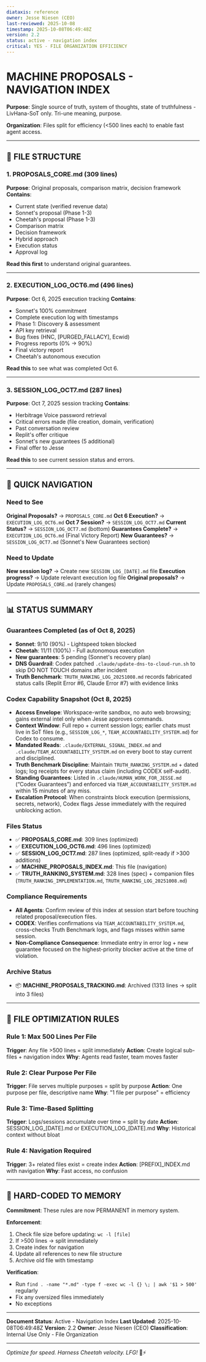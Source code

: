 ```yaml
---
diataxis: reference
owner: Jesse Niesen (CEO)
last-reviewed: 2025-10-08
timestamp: 2025-10-08T06:49:48Z
version: 2.2
status: active - navigation index
critical: YES - FILE ORGANIZATION EFFICIENCY
---
```


# MACHINE PROPOSALS - NAVIGATION INDEX

**Purpose**: Single source of truth, system of thoughts, state of truthfulness - LivHana-SoT only. Tri-une meaning, purpose.

**Organization**: Files split for efficiency (<500 lines each) to enable fast agent access.

---

## 📂 FILE STRUCTURE

### 1. **PROPOSALS_CORE.md** (309 lines)

**Purpose**: Original proposals, comparison matrix, decision framework
**Contains**:

- Current state (verified revenue data)
- Sonnet's proposal (Phase 1-3)
- Cheetah's proposal (Phase 1-3)
- Comparison matrix
- Decision framework
- Hybrid approach
- Execution status
- Approval log

**Read this first** to understand original guarantees.

---

### 2. **EXECUTION_LOG_OCT6.md** (496 lines)

**Purpose**: Oct 6, 2025 execution tracking
**Contains**:

- Sonnet's 100% commitment
- Complete execution log with timestamps
- Phase 1: Discovery & assessment
- API key retrieval
- Bug fixes (HNC, [PURGED_FALLACY], Ecwid)
- Progress reports (0% → 90%)
- Final victory report
- Cheetah's autonomous execution

**Read this** to see what was completed Oct 6.

---

### 3. **SESSION_LOG_OCT7.md** (287 lines)

**Purpose**: Oct 7, 2025 session tracking
**Contains**:

- Herbitrage Voice password retrieval
- Critical errors made (file creation, domain, verification)
- Past conversation review
- Replit's offer critique
- Sonnet's new guarantees (5 additional)
- Final offer to Jesse

**Read this** to see current session status and errors.

---

## 🎯 QUICK NAVIGATION

### Need to See

**Original Proposals?** → `PROPOSALS_CORE.md`
**Oct 6 Execution?** → `EXECUTION_LOG_OCT6.md`
**Oct 7 Session?** → `SESSION_LOG_OCT7.md`
**Current Status?** → `SESSION_LOG_OCT7.md` (bottom)
**Guarantees Complete?** → `EXECUTION_LOG_OCT6.md` (Final Victory Report)
**New Guarantees?** → `SESSION_LOG_OCT7.md` (Sonnet's New Guarantees section)

### Need to Update

**New session log?** → Create new `SESSION_LOG_[DATE].md` file
**Execution progress?** → Update relevant execution log file
**Original proposals?** → Update `PROPOSALS_CORE.md` (rarely changes)

---

## 📊 STATUS SUMMARY

### Guarantees Completed (as of Oct 8, 2025)

- **Sonnet**: 9/10 (90%) - Lightspeed token blocked
- **Cheetah**: 11/11 (100%) - Full autonomous execution
- **New guarantees**: 5 pending (Sonnet's recovery plan)
- **DNS Guardrail**: Codex patched `.claude/update-dns-to-cloud-run.sh` to skip DO NOT TOUCH domains after incident
- **Truth Benchmark**: `TRUTH_RANKING_LOG_20251008.md` records fabricated status calls (Replit Error #6, Claude Error #7) with evidence links

### Codex Capability Snapshot (Oct 8, 2025)

- **Access Envelope**: Workspace-write sandbox, no auto web browsing; gains external intel only when Jesse approves commands.
- **Context Window**: Full repo + current session logs; earlier chats must live in SoT files (e.g., `SESSION_LOG_*`, `TEAM_ACCOUNTABILITY_SYSTEM.md`) for Codex to consume.
- **Mandated Reads**: `.claude/EXTERNAL_SIGNAL_INDEX.md` and `.claude/TEAM_ACCOUNTABILITY_SYSTEM.md` on every boot to stay current and disciplined.
- **Truth Benchmark Discipline**: Maintain `TRUTH_RANKING_SYSTEM.md` + dated logs; log receipts for every status claim (including CODEX self-audit).
- **Standing Guarantees**: Listed in `.claude/HUMAN_WORK_FOR_JESSE.md` (“Codex Guarantees”) and enforced via `TEAM_ACCOUNTABILITY_SYSTEM.md` within 15 minutes of any miss.
- **Escalation Protocol**: When constraints block execution (permissions, secrets, network), Codex flags Jesse immediately with the required unblocking action.

### Files Status

- ✅ **PROPOSALS_CORE.md**: 309 lines (optimized)
- ✅ **EXECUTION_LOG_OCT6.md**: 496 lines (optimized)
- ✅ **SESSION_LOG_OCT7.md**: 287 lines (optimized, split-ready if >300 additions)
- ✅ **MACHINE_PROPOSALS_INDEX.md**: This file (navigation)
- ✅ **TRUTH_RANKING_SYSTEM.md**: 328 lines (spec) + companion files (`TRUTH_RANKING_IMPLEMENTATION.md`, `TRUTH_RANKING_LOG_20251008.md`)

### Compliance Requirements

- **All Agents**: Confirm review of this index at session start before touching related proposal/execution files.
- **CODEX**: Verifies confirmations via `TEAM_ACCOUNTABILITY_SYSTEM.md`, cross-checks Truth Benchmark logs, and flags misses within same session.
- **Non-Compliance Consequence**: Immediate entry in error log + new guarantee focused on the highest-priority blocker active at the time of violation.

### Archive Status

- 📦 **MACHINE_PROPOSALS_TRACKING.md**: Archived (1313 lines → split into 3 files)

---

## 🔄 FILE OPTIMIZATION RULES

### Rule 1: Max 500 Lines Per File

**Trigger**: Any file >500 lines = split immediately
**Action**: Create logical sub-files + navigation index
**Why**: Agents read faster, team moves faster

### Rule 2: Clear Purpose Per File

**Trigger**: File serves multiple purposes = split by purpose
**Action**: One purpose per file, descriptive name
**Why**: "1 file per purpose" = efficiency

### Rule 3: Time-Based Splitting

**Trigger**: Logs/sessions accumulate over time = split by date
**Action**: SESSION_LOG_[DATE].md or EXECUTION_LOG_[DATE].md
**Why**: Historical context without bloat

### Rule 4: Navigation Required

**Trigger**: 3+ related files exist = create index
**Action**: [PREFIX]_INDEX.md with navigation
**Why**: Fast access, no confusion

---

## 💪 HARD-CODED TO MEMORY

**Commitment**: These rules are now PERMANENT in memory system.

**Enforcement**:

1. Check file size before updating: `wc -l [file]`
2. If >500 lines → split immediately
3. Create index for navigation
4. Update all references to new file structure
5. Archive old file with timestamp

**Verification**:

- Run `find . -name "*.md" -type f -exec wc -l {} \; | awk '$1 > 500'` regularly
- Fix any oversized files immediately
- No exceptions

---

**Document Status**: Active - Navigation Index
**Last Updated**: 2025-10-08T06:49:48Z
**Version**: 2.2
**Owner**: Jesse Niesen (CEO)
**Classification**: Internal Use Only - File Organization

---

*Optimize for speed. Harness Cheetah velocity. LFG!* 🐆⚡
